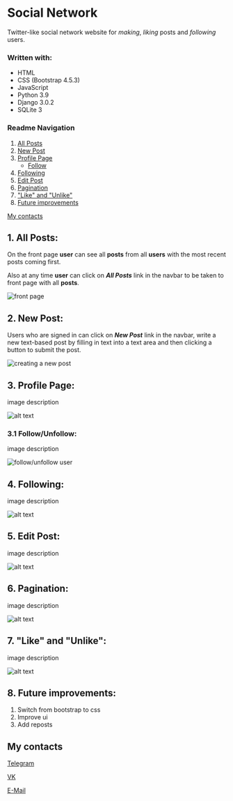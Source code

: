 # Social Network

Twitter-like social network website for _making_, _liking_ posts and _following_ users.

### Written with:

- HTML
- CSS (Bootstrap 4.5.3)
- JavaScript
- Python 3.9
- Django 3.0.2
- SQLite 3

### Readme Navigation

1. [All Posts](#1-all-posts)
2. [New Post](#2-new-post)
3. [Profile Page](#3-profile-page)
   - [Follow](#31-subheader)
4. [Following](#4-header)
5. [Edit Post](#5-edit-post)
6. [Pagination](#6-header)
7. ["Like" and "Unlike"](#7-like-and-unlike)
8. [Future improvements](#8-future-improvements)

[My contacts](#my-contacts)

## 1. All Posts:

On the front page **user** can see all **posts** from all **users** with the most recent posts coming first.

Also at any time **user** can click on _**All Posts**_ link in the navbar to be taken to front page with all **posts**.

![front page](/readmedia/all-posts.png)

## 2. New Post:

Users who are signed in can click on _**New Post**_ link in the navbar, write a new text-based post by filling in text into a text area and then clicking a button to submit the post.


![creating a new post](/readmedia/new-post.gif)

## 3. Profile Page:

image description

![alt text](/readmedia/default.png)

### 3.1 Follow/Unfollow:

image description

![follow/unfollow user](/readmedia/default.png)

## 4. Following:

image description

![alt text](/readmedia/default.png)

## 5. Edit Post:

image description

![alt text](/readmedia/default.png)
## 6. Pagination:

image description

![alt text](/readmedia/default.png)
## 7. "Like" and "Unlike":

image description

![alt text](/readmedia/default.png)

## 8. Future improvements:

1. Switch from bootstrap to css
2. Improve ui
3. Add reposts

## My contacts

[Telegram](https://t.me/vincvader)

[VK](https://vk.com/vincvader)

[E-Mail](mailto:vincvader@mail.ru)
